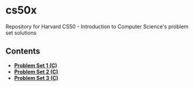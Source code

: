 # cs50x
Repository for Harvard CS50 - Introduction to Computer Science's problem set solutions

## Contents
- **[Problem Set 1 (C)](https://github.com/nsoto92/cs50x/tree/master/C/ProblemSet-1)**
- **[Problem Set 2 (C)](https://github.com/nsoto92/cs50x/tree/master/C/ProblemSet-2)**
- **[Problem Set 3 (C)](https://github.com/nsoto92/cs50x/tree/master/C/ProblemSet-3)**
